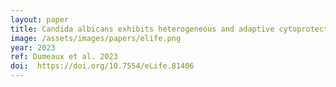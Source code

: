 ```yaml
---
layout: paper
title: Candida albicans exhibits heterogeneous and adaptive cytoprotective responses to antifungal compounds
image: /assets/images/papers/elife.png
year: 2023
ref: Dumeaux et al. 2023
doi:  https://doi.org/10.7554/eLife.81406
---
```



